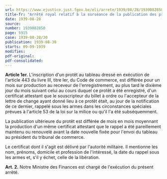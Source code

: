 ```yaml
---
url: https://www.ejustice.just.fgov.be/eli/arrete/1939/08/28/1939082850/justel
title-fr: "Arrêté royal relatif à la surséance de la publication des protêts notifiés aux citoyens rappelés sous les armes."
date: 1939-08-28
source:
number: 1939082850
page: 5915
case: 1939-08-28/30
publication: 1939-08-30
starts: 09-09-1939
modifies:
pdf-original:
pdf-consolidated:
---
```


**Article 1er.** L'inscription d'un protêt au tableau dressé en exécution de l'article 443 du livre III, titre Ier, du Code de commerce, est différée pour un mois sur production au receveur de l'enregistrement, au plus tard le dixième jour du mois suivant celui au cours duquel ce protêt a été enregistré, d'un certificat attestant que le souscripteur du billet à ordre ou l'accepteur de la lettre de change ayant donné lieu à ce protêt était, au jour de la notification de ce dernier, rappelé sous les armes dans les circonstances spéciales prévues à l'article 53 de la loi sur la milice ou qu'il l'a été subséquemment.

La publication ultérieure du protêt est différée de mois en mois moyennant la production d'un même certificat attestant que le rappel a été pareillement maintenu ou renouvelé avant la date nouvelle fixée pour l'envoi du tableau au président du tribunal de commerce.

Le certificat dont il s'agit est délivré par l'autorité militaire. Il mentionne les nom, prénoms, domicile et profession de l'intéressé, la date du rappel sous les armes et, s'il y échet, celle de la libération.

**Art. 2.** Notre Ministre des Finances est chargé de l'exécution du présent arrêté.

